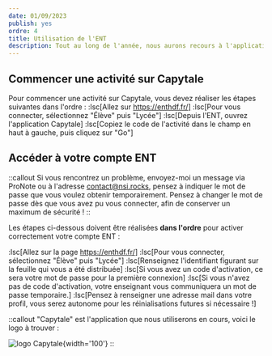 ```yaml
---
date: 01/09/2023
publish: yes
ordre: 4
title: Utilisation de l'ENT
description: Tout au long de l'année, nous aurons recours à l'application Capytale, qui est accessible depuis l'ENT. Petit guide.
---
```

## Commencer une activité sur Capytale

Pour commencer une activité sur Capytale, vous devez réaliser les étapes suivantes dans l'ordre :
:lsc[Allez sur https://enthdf.fr/]
:lsc[Pour vous connecter, sélectionnez "Élève" puis "Lycée"]
:lsc[Depuis l'ENT, ouvrez l'application Capytale]
:lsc[Copiez le code de l'activité dans le champ en haut à gauche, puis cliquez sur "Go"]

## Accéder à votre compte ENT

::callout
Si vous rencontrez un problème, envoyez-moi un message via ProNote ou à l'adresse contact@nsi.rocks, pensez à indiquer le mot de passe que vous voulez obtenir temporairement. Pensez à changer le mot de passe dès que vous avez pu vous connecter, afin de conserver un maximum de sécurité !
::

Les étapes ci-dessous doivent être réalisées **dans l'ordre** pour activer correctement votre compte ENT :

:lsc[Allez sur la page https://enthdf.fr/]
:lsc[Pour vous connecter, sélectionnez "Élève" puis "Lycée"]
:lsc[Renseignez l'identifiant figurant sur la feuille qui vous a été distribuée]
:lsc[Si vous avez un code d'activation, ce sera votre mot de passe pour la première connexion]
:lsc[Si vous n'avez pas de code d'activation, votre enseignant vous communiquera un mot de passe temporaire.]
:lsc[Pensez à renseigner une adresse mail dans votre profil, vous serez autonome pour les réinialisations futures si nécessaire !]

::callout
"Capytale" est l'application que nous utiliserons en cours, voici le logo à trouver :

![logo Capytale](https://capytale2.ac-paris.fr/logo.svg){width='100'}
::
